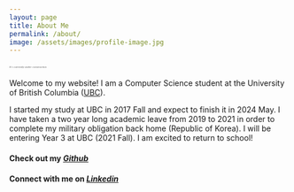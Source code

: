 ```yaml
---
layout: page
title: About Me
permalink: /about/
image: /assets/images/profile-image.jpg
---
```

#### **_<span style="color:grey; font-family:Times New Roman; font-size:5;">*It's currently under construction*</span>_**



Welcome to my website! I am a Computer Science student at the University of British Columbia ([UBC](https://www.ubc.ca)). 

I started my study at UBC in 2017 Fall and expect to finish it in 2024 May. I have taken a two year long academic leave from 2019 to 2021 in order to complete my military obligation back home (Republic of Korea). I will be entering Year 3 at UBC (2021 Fall). I am excited to return to school!


#### Check out my **_[Github](https://www.github.com/seinnlee)_**
#### Connect with me on **_[Linkedin](https://www.linkedin.com/in/sein-lee)_**
